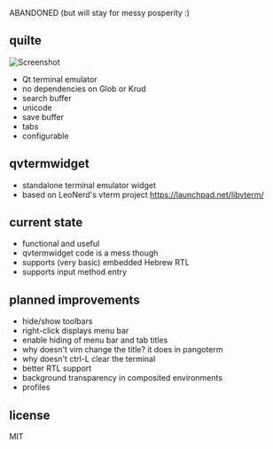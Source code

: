 ABANDONED (but will stay for messy posperity :)

quilte
------
![Screenshot](https://raw.github.com/ohwgiles/quilte/master/screen.png)

- Qt terminal emulator
- no dependencies on Glob or Krud
- search buffer
- unicode
- save buffer
- tabs
- configurable

qvtermwidget
------------
- standalone terminal emulator widget
- based on LeoNerd's vterm project https://launchpad.net/libvterm/

current state
-------------
- functional and useful
- qvtermwidget code is a mess though
- supports (very basic) embedded Hebrew RTL
- supports input method entry

planned improvements
--------------------
- hide/show toolbars
- right-click displays menu bar
- enable hiding of menu bar and tab titles
- why doesn't vim change the title? it does in pangoterm
- why doesn't ctrl-L clear the terminal
- better RTL support
- background transparency in composited environments
- profiles

license
-------
MIT
